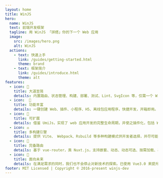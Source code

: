 ```yaml
---
layout: home
title: WinJS
hero:
  name: WinJS
  text: 前端开发框架
  tagline: 用 WinJS 「拼搭」你的下一个 Web 应用
  image:
    src: /images/hero.png
    alt: WinJS
  actions:
    - text: 快速上手
      link: /guides/getting-started.html
      theme: brand
    - text: 框架简介
      link: /guides/introduce.html
      theme: alt
features:
  - icon: 💎
    title: 大道至简
    details: 内置路由、状态管理、构建、部署、测试、Lint、SvgIcon 等，仅需一个 WinJS 依赖即可上手开发。
  - icon:  🎁
    title: 功能丰富
    details: 一键创建 Web、插件、小程序、H5、离线包应用程序，快捷开发，开箱即用。贯彻“约定优于配置”思想。代码配置化了，配置约定化了。
  - icon: 🎉
    title: 可扩展
    details: 借鉴 UmiJs，实现了 web 应用开发的完整生命周期，并使之插件化，包括 WinJS 内部功能也是全由插件实现。
  - icon: ⚖️
    title: 多构建引擎
    details: 提供 Vite、 Webpack、Rsbuild 等多种构建模式供开发者选择，并尽可能保证它们之间功能的一致性。
  - icon: 🌴
    title: 完备路由
    details: 基于 vue-router，类 Nuxt.js，支持嵌套、动态、动态可选、按需加载、基于路由的请求优化等。
  - icon: 🚄
    title: 面向未来
    details: 在满足需求的同时，我们也不会停止对新技术的探索。已使用 Vue3.0 来提升应用性能。
footer: MIT Licensed | Copyright © 2016-present winjs-dev
---
```


<script setup>
import { onMounted } from 'vue';

function getNpmPackageVersion(packageName) {
  const url = `https://unpkg.com/${packageName}/package.json`;

  fetch(url)
    .then(response => {
      if (!response.ok) {
        throw new Error(`Failed to retrieve version for ${packageName}.`);
      }
      return response.json();
    })
    .then(data => {
      const latestVersion = data.version;

      const tagLineParagragh = document.querySelector('div.VPHero.has-image.VPHomeHero > div > div.main > p.tagline')
      const docsReleaseTagSpan = document.createElement('samp')
      docsReleaseTagSpan.classList.add('docs-cn-github-release-tag')
      docsReleaseTagSpan.innerText = latestVersion
      tagLineParagragh?.appendChild(docsReleaseTagSpan)
      console.log(`Latest version of ${packageName}: ${latestVersion}`);
      console.log(`All versions of ${packageName}:`, Object.keys(versions));
    })
    .catch(error => {
      console.error(`Failed to retrieve version for ${packageName}. Error:`, error.message);
    });
}

onMounted(() => {
  getNpmPackageVersion('@winner-fed/winjs')
})
</script>
